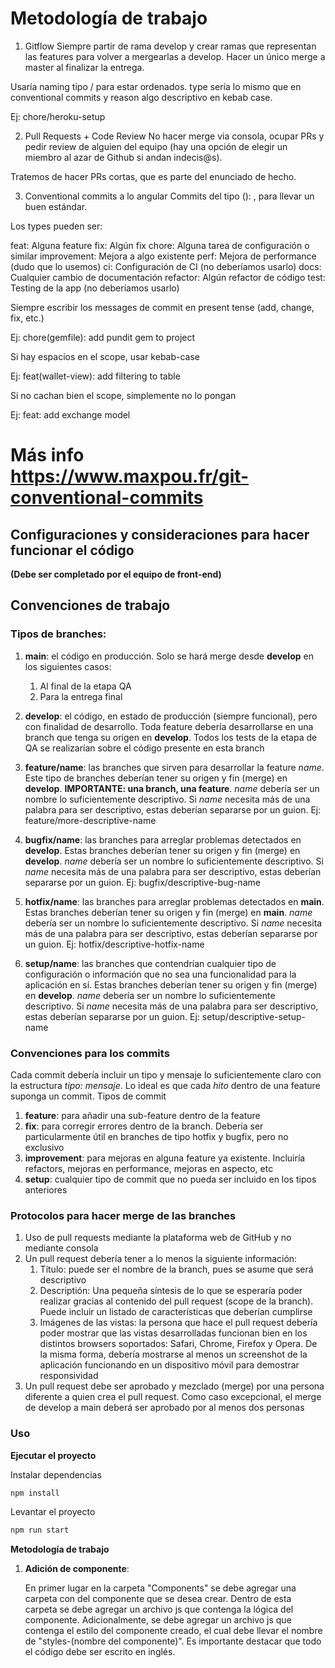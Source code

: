 # Metodología de trabajo

1. Gitflow
Siempre partir de rama develop y crear ramas que representan las features para volver a mergearlas a develop. Hacer un único merge a master al finalizar la entrega.

Usaría naming tipo <type>/<reason> para estar ordenados. type sería lo mismo que en conventional commits y reason algo descriptivo en kebab case.

Ej: chore/heroku-setup

2. Pull Requests + Code Review
No hacer merge via consola, ocupar PRs y pedir review de alguien del equipo (hay una opción de elegir un miembro al azar de Github si andan indecis@s).

Tratemos de hacer PRs cortas, que es parte del enunciado de hecho.

3. Conventional commits a lo angular
Commits del tipo <type>(<scope>): <message>, para llevar un buen estándar.

Los types pueden ser:

feat: Alguna feature
fix: Algún fix
chore: Alguna tarea de configuración o similar
improvement: Mejora a algo existente
perf: Mejora de performance (dudo que lo usemos)
ci: Configuración de CI (no deberíamos usarlo)
docs: Cualquier cambio de documentación
refactor: Algún refactor de código
test: Testing de la app (no deberíamos usarlo)

Siempre escribir los messages de commit en present tense (add, change, fix, etc.)

Ej: chore(gemfile): add pundit gem to project

Si hay espacios en el scope, usar kebab-case

Ej: feat(wallet-view): add filtering to table

Si no cachan bien el scope, simplemente no lo pongan

Ej: feat: add exchange model

Más info
https://www.maxpou.fr/git-conventional-commits
=======

## Configuraciones y consideraciones para hacer funcionar el código

**(Debe ser completado por el equipo de front-end)**

## Convenciones de trabajo

### Tipos de branches:

1. **main**: el código en producción. Solo se hará merge desde **develop** en los siguientes casos:
    1. Al final de la etapa QA
    2. Para la entrega final

2. **develop**: el código, en estado de producción (siempre funcional), pero con finalidad de desarrollo. Toda feature debería desarrollarse en una branch que tenga su origen en **develop**. Todos los tests de la etapa de QA se realizarían sobre el código presente en esta branch

3. **feature/name**: las branches que sirven para desarrollar la feature *name*. Este tipo de branches deberían tener su origen y fin (merge) en **develop**. **IMPORTANTE: una branch, una feature**. *name* debería ser un nombre lo suficientemente descriptivo. Si *name* necesita más de una palabra para ser descriptivo, estas deberían separarse por un guion. Ej: feature/more-descriptive-name

4. **bugfix/name**: las branches para arreglar problemas detectados en **develop**. Estas branches deberían tener su origen y fin (merge) en **develop**. *name* debería ser un nombre lo suficientemente descriptivo. Si *name* necesita más de una palabra para ser descriptivo, estas deberían separarse por un guion. Ej: bugfix/descriptive-bug-name

5. **hotfix/name**: las branches para arreglar problemas detectados en **main**. Estas branches deberían tener su origen y fin (merge) en **main**. *name* debería ser un nombre lo suficientemente descriptivo. Si *name* necesita más de una palabra para ser descriptivo, estas deberían separarse por un guion. Ej: hotfix/descriptive-hotfix-name

6. **setup/name**: las branches que contendrían cualquier tipo de configuración o información que no sea una funcionalidad para la aplicación en sí. Estas branches deberían tener su origen y fin (merge) en **develop**. *name* debería ser un nombre lo suficientemente descriptivo. Si *name* necesita más de una palabra para ser descriptivo, estas deberían separarse por un guion. Ej: setup/descriptive-setup-name


### Convenciones para los commits

Cada commit debería incluir un tipo y mensaje lo suficientemente claro con la estructura *tipo: mensaje*. Lo ideal es que cada *hito* dentro de una feature suponga un commit. Tipos de commit

1. **feature**: para añadir una sub-feature dentro de la feature
2. **fix**: para corregir errores dentro de la branch. Debería ser particularmente útil en branches de tipo hotfix y bugfix, pero no exclusivo
3. **improvement**: para mejoras en alguna feature ya existente. Incluiría refactors, mejoras en performance, mejoras en aspecto, etc
4. **setup**: cualquier tipo de commit que no pueda ser incluido en los tipos anteriores


### Protocolos para hacer merge de las branches

1. Uso de pull requests mediante la plataforma web de GitHub y no mediante consola
2. Un pull request debería tener a lo menos la siguiente información:
    1. Título: puede ser el nombre de la branch, pues se asume que será descriptivo
    2. Descriptión: Una pequeña síntesis de lo que se esperaría poder realizar gracias al contenido del pull request (scope de la branch). Puede incluir un listado de características que deberían cumplirse
    3. Imágenes de las vistas: la persona que hace el pull request debería poder mostrar que las vistas desarrolladas funcionan bien en los distintos browsers soportados: Safari, Chrome, Firefox y Opera. De la misma forma, debería mostrarse al menos un screenshot de la aplicación funcionando en un dispositivo móvil para demostrar responsividad
3. Un pull request debe ser aprobado y mezclado (merge) por una persona diferente a quien crea el pull request. Como caso excepcional, el merge de develop a main deberá ser aprobado por al menos dos personas


### Uso

 **Ejecutar el proyecto**

Instalar dependencias

```sh
npm install
```

Levantar el proyecto
```sh
npm run start
```

 **Metodología de trabajo**

1.  **Adición de componente**: 
    

    En primer lugar en la carpeta "Components" se debe agregar una carpeta con del componente que se desea crear. Dentro de esta carpeta se debe agregar un archivo js que contenga la lógica del componente. Adicionalmente, se debe agregar un archivo js que contenga el estilo del componente creado, el cual debe llevar el nombre de "styles-(nombre del componente)". Es importante destacar que todo el código debe ser escrito en inglés.